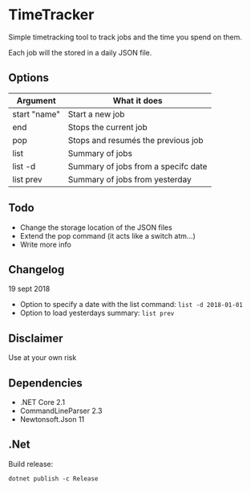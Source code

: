 # TimeTracker

Simple timetracking tool to track jobs and the time you spend on them.

Each job will the stored in a daily JSON file. 

## Options

| Argument       | What it does                       | 
|----------------|------------------------------------|
| start "name"   | Start a new job                    |
| end            | Stops the current job              |
| pop            | Stops and resumés the previous job |
| list           | Summary of jobs                    |
| list -d <date> | Summary of jobs from a specifc date|
| list prev      | Summary of jobs from yesterday     |

## Todo

- Change the storage location of the JSON files
- Extend the pop command (it acts like a switch atm...)
- Write more info

## Changelog

19 sept 2018

- Option to specify a date with the list command: `list -d 2018-01-01`
- Option to load yesterdays summary: `list prev`


## Disclaimer 

Use at your own risk

## Dependencies

- .NET Core 2.1
- CommandLineParser 2.3
- Newtonsoft.Json 11

## .Net

Build release:

`dotnet publish -c Release`



